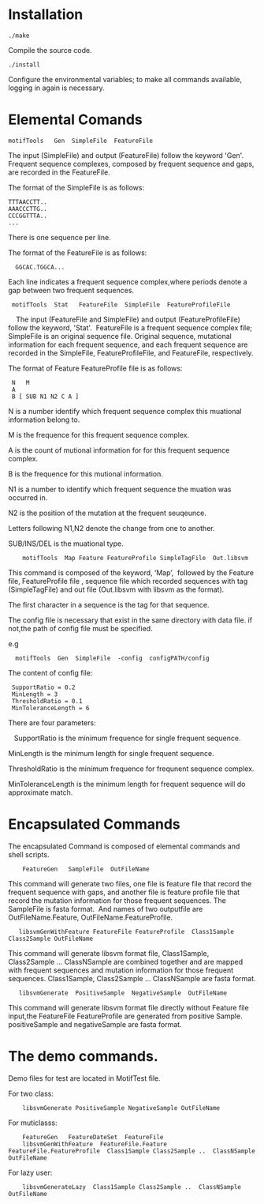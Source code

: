 # Installation

    ./make 
 
Compile the source code.
 
    ./install
   
Configure the environmental variables; to make all commands available, logging in again is necessary.



# Elemental Comands 

    motifTools   Gen  SimpleFile  FeatureFile 
  
  The input (SimpleFile) and output (FeatureFile) follow the keyword 'Gen'. Frequent sequence complexes, composed by frequent sequence and gaps, are recorded in the FeatureFile. 
  

The format of the SimpleFile is as follows:

    TTTAACCTT.. 
    AAACCCTTG.. 
    CCCGGTTTA..
    ... 
There is one sequence per line.



The format of the FeatureFile is as follows:

      GGCAC.TGGCA...
    
Each line indicates a frequent sequence complex,where periods denote a gap between two frequent sequences. 


     motifTools  Stat   FeatureFile  SimpleFile  FeatureProfileFile
   
  The input (FeatureFile and SimpleFile) and output (FeatureProfileFile) follow the keyword, 'Stat'.  FeatureFile is a frequent sequence complex file; SimpleFile is an original sequence file. Original sequence, mutational information for each frequent sequence, and each frequent sequence are recorded in the SimpleFile, FeatureProfileFile, and FeatureFile, respectively.


 The format of Feature FeatureProfile file is as follows:
 
     N   M 
     A
     B [ SUB N1 N2 C A ]
    
    
  N is a number identify which frequent sequence complex this muational information belong to.
  
  M is the frequence for this frequent sequence complex.
  
  A is the count of mutional information for for this frequent sequence complex.
  
  B is the frequence for this mutional information.
  
  N1 is a number to identify which frequent sequence the muation was occurred in.
  
  N2 is the position of the mutation at the frequent seuqeunce.
  
  Letters following N1,N2 denote the change from one to another.
  
  SUB/INS/DEL is the muational type. 


        motifTools  Map Feature FeatureProfile SimpleTagFile  Out.libsvm
        
  This command is composed of the keyword, ‘Map’,  followed by the Feature file, FeatureProfile file , sequence file which recorded sequences with tag (SimpleTagFile) and out file (Out.libsvm with libsvm as the format). 
 

  The first character in a sequence is the tag for that sequence.
   

  The config file is necessary that exist in the same directory with data file. if not,the path of config file must be specified.
  
 
 e.g 
  
      motifTools  Gen  SimpleFile  -config  configPATH/config
      
 
The content of config file:


     SupportRatio = 0.2 
     MinLength = 3  
     ThresholdRatio = 0.1  
     MinToleranceLength = 6  
     
There are four parameters:

   
   SupportRatio is the minimum frequence for single frequent sequence.
   
   MinLength is the minimum length for single frequent sequence.
   
   ThresholdRatio is the minimum frequence for frequnent sequence complex.
   
   MinToleranceLength is the minimum length for frequent sequence will do approximate match.
   
   
 
# Encapsulated Commands

The encapsulated Command is composed of elemental commands and shell scripts.  

        FeatureGen   SampleFile  OutFileName
        
   This command will generate two files, one file is feature file that record the frequent sequence with gaps, and another file is feature profile file that record the mutation information for those frequent sequences. The SampleFile is fasta format.  And names of two outputfile are OutFileName.Feature, OutFileName.FeatureProfile. 

       libsvmGenWithFeature FeatureFile FeatureProfile  Class1Sample Class2Sample OutFileName
                  
  This command will generate libsvm format file, Class1Sample, Class2Sample … ClassNSample are combined together and are
mapped with frequent sequences and mutation information for those frequent sequences. Class1Sample, Class2Sample … ClassNSample are fasta format.

       libsvmGenerate  PositiveSample  NegativeSample  OutFileName

  This command will generate libsvm format file directly without Feature file input,the FeatureFile FeatureProfile are generated from positive Sample. positiveSample and negativeSample are fasta format. 
  
  
     
# The demo commands. 
   
   Demo files for test are located in MotifTest file. 
   
   For two class:
   
        libsvmGenerate PositiveSample NegativeSample OutFileName 
        
   
   For muticlasss: 
   
   
        FeatureGen   FeatureDateSet  FeatureFile
        libsvmGenWithFeature  FeatureFile.Feature  FeatureFile.FeatureProfile  Class1Sample Class2Sample ..  ClassNSample  OutFileName
        
   
   For lazy user:
   
        libsvmGenerateLazy  Class1Sample Class2Sample ..  ClassNSample  OutFileName  


